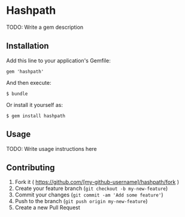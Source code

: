 # Hashpath

TODO: Write a gem description

## Installation

Add this line to your application's Gemfile:

    gem 'hashpath'

And then execute:

    $ bundle

Or install it yourself as:

    $ gem install hashpath

## Usage

TODO: Write usage instructions here

## Contributing

1. Fork it ( https://github.com/[my-github-username]/hashpath/fork )
2. Create your feature branch (`git checkout -b my-new-feature`)
3. Commit your changes (`git commit -am 'Add some feature'`)
4. Push to the branch (`git push origin my-new-feature`)
5. Create a new Pull Request
